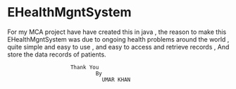 # EHealthMgntSystem
For my MCA project have have created this in java ,
the reason to make this EHealthMgntSystem was due to ongoing health problems around the world ,
quite simple and easy to use ,
and easy to access and retrieve records ,
And store the data records of patients.



                        Thank You
                                By
                                  UMAR KHAN
